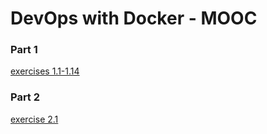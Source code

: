 # DevOps with Docker - MOOC

### Part 1

[exercises 1.1-1.14](/exercise1/exercise1.md)


### Part 2

[exercise 2.1](/exercise2/exercise2.md)
